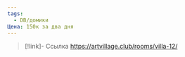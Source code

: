 ```yaml
---
tags:
  - DB/домики
Цена: 150к за два дня
---
```

> [!link]- Ссылка
> https://artvillage.club/rooms/villa-12/